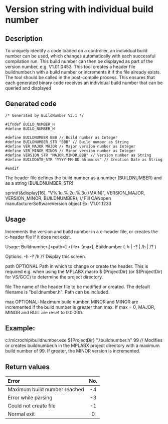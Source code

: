 # Version string with individual build number
## Description

To uniquely identify a code loaded on a controller, an individual build number can be used, which changes automatically with each successful compilation run.
This build number can then be displayed as part of the version number, e.g. V1.01.0453.
This tool creates a header file buildnumber.h with a build number or increments it if the file already exists.
The tool should be called in the post-compile process. This ensures that each generated binary code receives an individual build number that can be queried and displayed

## Generated code
```
/* Generated by BuildNumber V2.1 */
 
#ifndef BUILD_NUMBER_H
#define BUILD_NUMBER_H
 
#define BUILDNUMBER BBB // Build number as Integer
#define BUILDNUMBER_STR "BBB" // Build number as String
#define VER_MAJOR MAJOR // Major version number as Integer
#define VER_MINOR MINOR // Minor version number as Integer
#define VERSION_STR "MAJOR.MINOR.BBB" // Version number as String
#define BUILDDATE_STR "YYYY-MM-DD hh:mm:ss" // Creation Date as String
 
#endif
```
The header file defines the build number as a number (BUILDNUMBER) and as a string (BUILDNUMBER_STR)

sprintf(&display[16], "V%.1u.%.2u.%.3u (MAIN)", VERSION_MAJOR, VERSION_MINOR, BUILDNUMBER); // Fill CANopen manufacturerSoftwareVersion object Ex: V1.01.1233
## Usage
Increments the version and build number in a c-header file, or creates the c-header file if it does not exist.

Usage:
Buildnumber [\<path\>] \<file\> \[max\].
Buildnumber (\-h | \-? | \/h | \/? )

Options:
\-h \-? \/h \/?          Display this screen.

path OPTIONAL            Path in which to change or create the header. This is required e.g. when using the MPLABX macro \$ \{ProjectDir\} (or \$(ProjectDir) for VS/GCC) to determine                              the project directory.

file                     The name of the header file to be modified or created. The default filename is "buildnumber.h". Path can be included.

max OPTIONAL:            Maximum build number. MINOR and MINOR are incremented if the build number is greater than max. If max = 0, MAJOR, MINOR and BUIL are reset to 0.0.000.

## Example:
c:\microchip\buildnumber.exe ${ProjectDir} ".\buildnumber.h" 99 // Modifies or creates buildnumber.h in the MPLABX project directory with a maximum build number of 99. If greater, the MINOR version is incremented.

## Return values
| Error						   | No.|
|:-----------------------------|:--:|
| Maximum build number reached | -4 |
| Error while parsing		   | -3 |
| Could not create file 	   | -1 |
| Normal exit  	         	   |  0 |




